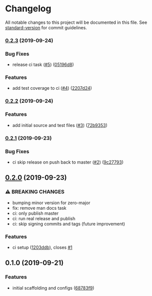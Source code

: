 # Changelog

All notable changes to this project will be documented in this file. See [standard-version](https://github.com/conventional-changelog/standard-version) for commit guidelines.

### [0.2.3](https://github.com/sparkbox/carbon-cli/compare/v0.2.2...v0.2.3) (2019-09-24)


### Bug Fixes

* release ci task ([#5](https://github.com/sparkbox/carbon-cli/issues/5)) ([05196d8](https://github.com/sparkbox/carbon-cli/commit/05196d8))


### Features

* add test coverage to ci ([#4](https://github.com/sparkbox/carbon-cli/issues/4)) ([2207d24](https://github.com/sparkbox/carbon-cli/commit/2207d24))

### [0.2.2](https://github.com/sparkbox/carbon-cli/compare/v0.2.1...v0.2.2) (2019-09-24)


### Features

* add initial source and test files ([#3](https://github.com/sparkbox/carbon-cli/issues/3)) ([72b9353](https://github.com/sparkbox/carbon-cli/commit/72b9353))

### [0.2.1](https://github.com/sparkbox/carbon-cli/compare/v0.2.0...v0.2.1) (2019-09-23)


### Bug Fixes

* ci skip release on push back to master ([#2](https://github.com/sparkbox/carbon-cli/issues/2)) ([9c27793](https://github.com/sparkbox/carbon-cli/commit/9c27793))

## [0.2.0](https://github.com/sparkbox/carbon-cli/compare/v0.1.0...v0.2.0) (2019-09-23)


### ⚠ BREAKING CHANGES

* bumping minor version for zero-major
* fix: remove man docs task
* ci: only publish master
* ci: run real release and publish
* ci: skip signing commits and tags (future improvement)

### Features

* ci setup ([1203ddb](https://github.com/sparkbox/carbon-cli/commit/1203ddb)), closes [#1](https://github.com/sparkbox/carbon-cli/issues/1)

## 0.1.0 (2019-09-21)


### Features

* initial scaffolding and configs ([68783f9](https://github.com/sparkbox/carbon-cli/commit/68783f9))
